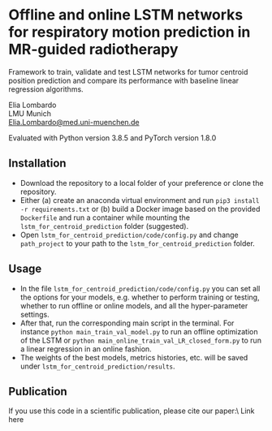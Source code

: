 # Offline and online LSTM networks for respiratory motion prediction in MR-guided radiotherapy
Framework to train, validate and test LSTM networks for tumor centroid position prediction 
and compare its performance with baseline linear regression algorithms.

Elia Lombardo\
LMU Munich\
Elia.Lombardo@med.uni-muenchen.de

Evaluated with Python version 3.8.5 and PyTorch version 1.8.0

## Installation
* Download the repository to a local folder of your preference or clone the repository.
* Either (a) create an anaconda virtual environment and run `pip3 install -r requirements.txt` or (b) build a Docker 
image based on the provided `Dockerfile` and run a container while mounting the `lstm_for_centroid_prediction` folder (suggested).
* Open `lstm_for_centroid_prediction/code/config.py` and change `path_project` to your path to the `lstm_for_centroid_prediction` folder.

## Usage
* In the file  `lstm_for_centroid_prediction/code/config.py` you can set all the options for your
models, e.g. whether to perform training or testing, whether to run offline or online models, and all the
hyper-parameter settings. 
* After that, run the corresponding main script in the terminal. 
For instance `python main_train_val_model.py` to run an offline optimization of the LSTM or `python main_online_train_val_LR_closed_form.py` 
to run a linear regression in an online fashion.
* The weights of the best models, metrics histories, etc. will be saved under `lstm_for_centroid_prediction/results`.

## Publication
If you use this code in a scientific publication, please cite our paper:\ 
Link here
